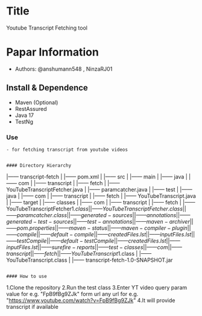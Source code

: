 Title
===
Youtube Transcript Fetching tool

# Papar Information
- Authors: @anshumann548 , NinzaRJ01

## Install & Dependence
- Maven (Optional)
- RestAssured
- Java 17
- TestNg


### Use
```
- for fetching transcript from youtube videos
  

#### Directory Hierarchy
```
|—— transcript-fetch
|    |—— pom.xml
|    |—— src
|        |—— main
|            |—— java
|                |—— com
|                    |—— transcript
|                        |—— fetch
|                            |—— YouTubeTranscriptFetcher.java
|                            |—— paramcatcher.java
|        |—— test
|            |—— java
|                |—— com
|                    |—— transcript
|                        |—— fetch
|                            |—— YouTubeTranscript.java
|    |—— target
|        |—— classes
|            |—— com
|                |—— transcript
|                    |—— fetch
|                        |—— YouTubeTranscriptFetcher$1.class
|                        |—— YouTubeTranscriptFetcher.class
|                        |—— paramcatcher.class
|        |—— generated-sources
|            |—— annotations
|        |—— generated-test-sources
|            |—— test-annotations
|        |—— maven-archiver
|            |—— pom.properties
|        |—— maven-status
|            |—— maven-compiler-plugin
|                |—— compile
|                    |—— default-compile
|                        |—— createdFiles.lst
|                        |—— inputFiles.lst
|                |—— testCompile
|                    |—— default-testCompile
|                        |—— createdFiles.lst
|                        |—— inputFiles.lst
|        |—— surefire-reports
|        |—— test-classes
|            |—— com
|                |—— transcript
|                    |—— fetch
|                        |—— YouTubeTranscript$1.class
|                        |—— YouTubeTranscript.class
|        |—— transcript-fetch-1.0-SNAPSHOT.jar
```

#### How to use 
```
1.Clone the repository
2.Run the test class
3.Enter YT video query param value for e.g. "FpB9fBg9ZJk" form url any url for e.g. "https://www.youtube.com/watch?v=FpB9fBg9ZJk"
4.It will provide transcript if available

